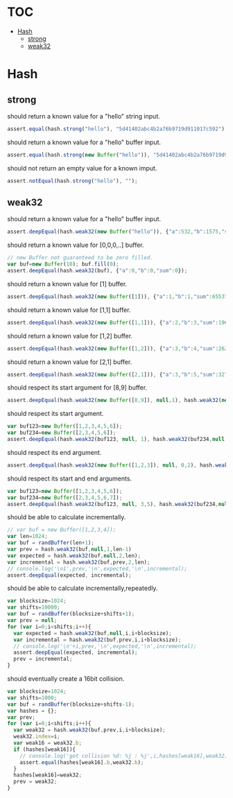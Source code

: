 # TOC
   - [Hash](#hash)
     - [strong](#hash-strong)
     - [weak32](#hash-weak32)
<a name=""></a>
 
<a name="hash"></a>
# Hash
<a name="hash-strong"></a>
## strong
should return a known value for a "hello" string input.

```js
assert.equal(hash.strong("hello"), "5d41402abc4b2a76b9719d911017c592");
```

should return a known value for a "hello" buffer input.

```js
assert.equal(hash.strong(new Buffer("hello")), "5d41402abc4b2a76b9719d911017c592");
```

should not return an empty value for a known imput.

```js
assert.notEqual(hash.strong("hello"), "");
```

<a name="hash-weak32"></a>
## weak32
should return a known value for a "hello" buffer input.

```js
assert.deepEqual(hash.weak32(new Buffer("hello")), {"a":532,"b":1575,"sum":103219732});
```

should return a known value for [0,0,0,..] buffer.

```js
// new Buffer not guaranteed to be zero filled.
var buf=new Buffer(10); buf.fill(0);
assert.deepEqual(hash.weak32(buf), {"a":0,"b":0,"sum":0});
```

should return a known value for [1] buffer.

```js
assert.deepEqual(hash.weak32(new Buffer([1])), {"a":1,"b":1,"sum":65537});
```

should return a known value for [1,1] buffer.

```js
assert.deepEqual(hash.weak32(new Buffer([1,1])), {"a":2,"b":3,"sum":196610});
```

should return a known value for [1,2] buffer.

```js
assert.deepEqual(hash.weak32(new Buffer([1,2])), {"a":3,"b":4,"sum":262147});
```

should return a known value for [2,1] buffer.

```js
assert.deepEqual(hash.weak32(new Buffer([2,1])), {"a":3,"b":5,"sum":327683});
```

should respect its start argument for [8,9] buffer.

```js
assert.deepEqual(hash.weak32(new Buffer([8,9]), null,1), hash.weak32(new Buffer([9])));
```

should respect its start argument.

```js
var buf123=new Buffer([1,2,3,4,5,6]);
var buf234=new Buffer([2,3,4,5,6]);
assert.deepEqual(hash.weak32(buf123, null, 1), hash.weak32(buf234,null, 0));
```

should respect its end argument.

```js
assert.deepEqual(hash.weak32(new Buffer([1,2,3]), null, 0,2), hash.weak32(new Buffer([1,2])));
```

should respect its start and end arguments.

```js
var buf123=new Buffer([1,2,3,4,5,6]);
var buf234=new Buffer([2,3,4,5,6,7]);
assert.deepEqual(hash.weak32(buf123, null, 3,5), hash.weak32(buf234,null, 2,4));
```

should be able to calculate incrementally.

```js
// var buf = new Buffer([1,2,3,4]);
var len=1024;
var buf = randBuffer(len+1);
var prev = hash.weak32(buf,null,1,len-1)
var expected = hash.weak32(buf,null,2,len);
var incremental = hash.weak32(buf,prev,2,len);
// console.log('\n1',prev,'\n',expected,'\n',incremental);
assert.deepEqual(expected, incremental);
```

should be able to calculate incrementally,repeatedly.

```js
var blocksize=1024;
var shifts=10000;
var buf = randBuffer(blocksize+shifts+1);
var prev = null;
for (var i=0;i<shifts;i++){
  var expected = hash.weak32(buf,null,i,i+blocksize);
  var incremental = hash.weak32(buf,prev,i,i+blocksize);
  // console.log('\n'+i,prev,'\n',expected,'\n',incremental);
  assert.deepEqual(expected, incremental);
  prev = incremental;
}
```

should eventually create a 16bit collision.

```js
var blocksize=1024;
var shifts=1000;
var buf = randBuffer(blocksize+shifts-1);
var hashes = {};
var prev;
for (var i=0;i<shifts;i++){
  var weak32 = hash.weak32(buf,prev,i,i+blocksize);
  weak32.index=i;
  var weak16 = weak32.b;
  if (hashes[weak16]){
    // console.log('got collision %d: %j : %j',i,hashes[weak16],weak32);
    assert.equal(hashes[weak16].b,weak32.b);
  }
  hashes[weak16]=weak32;
  prev = weak32;
}
```

